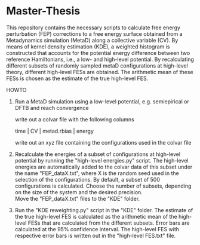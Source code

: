 # Master-Thesis
This repository contains the necessary scripts to calculate free energy perturbation (FEP) corrections to a free energy surface obtained from a Metadynamics simulation (MetaD) along a collective variable (CV). By means of kernel density estimation (KDE), a weighted histogram is constructed that accounts for the potential energy difference between two reference Hamiltonians, i.e., a low- and high-level potential. By recalculating different subsets of randomly sampled metaD configurations at high-level theory, different high-level FESs are obtained. The arithmetic mean of these FESs is chosen as the estimate of the true high-level FES. 

HOWTO

1) Run a MetaD simulation using a low-level potential, e.g. semiepirical or DFTB and reach convergence
 
   write out a colvar file with the following columns

   time | CV | metad.rbias | energy    
   
   write out an xyz file containing the configurations used in the colvar file 
   
2) Recalculate the energies of a subset of configurations at high-level potential by running the "high-level energies.py" script. The high-level energies are                automatically added to the colvar data of this subset under the name "FEP_dataX.txt", where X is the random seed used in the selection of the configurations.            By default, a subset of 500 configurations is calculated. Choose the number of subsets, depending on the size of the system and the desired precision.          
   Move the "FEP_dataX.txt" files to the "KDE" folder.
   
3) Run the "KDE reweighting.py" script in the "KDE" folder. The estimate of the true high-level FES is calculated as the arithmetic mean of the high-level FESs that are    calculated from the different subsets. Error bars are calculated at the 95% confidence interval. The high-level FES with respective error bars is written out in the      "high-level FES.txt" file.


